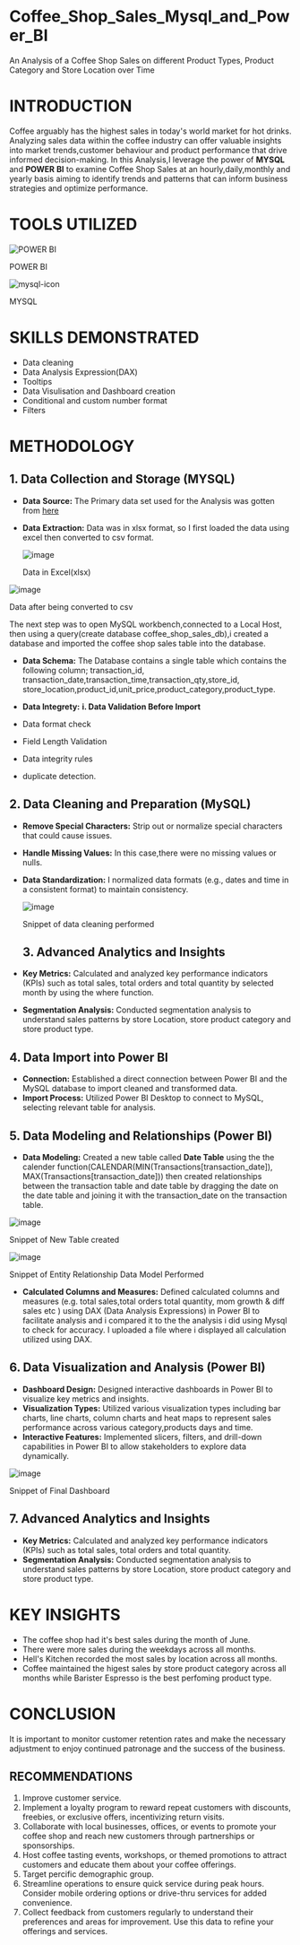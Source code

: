 # Coffee_Shop_Sales_Mysql_and_Power_BI
An Analysis of a Coffee Shop Sales on different Product Types, Product Category and Store Location over Time

# INTRODUCTION
Coffee  arguably has the highest sales in today's world market for hot drinks.
Analyzing sales data within the coffee industry can offer valuable insights into market trends,customer behaviour and product performance that drive informed
decision-making.
   In this Analysis,I leverage the power of **MYSQL** and **POWER** **BI** to examine Coffee Shop Sales at an hourly,daily,monthly and yearly basis aiming to identify trends and patterns that can inform
business strategies and optimize performance.

# TOOLS UTILIZED
![POWER BI](https://github.com/Shevnon/Coffee_Shop_Sales_Mysql_and_Excel/assets/161952555/73010a48-ae97-44ff-9093-824246e56015) 

POWER BI

![mysql-icon](https://github.com/Shevnon/Coffee_Shop_Sales_Mysql_and_Excel/assets/161952555/176dee9c-70b3-4e26-8ea5-d023b06791e7)

MYSQL

# SKILLS DEMONSTRATED
* Data cleaning
* Data Analysis Expression(DAX)
* Tooltips
* Data Visulisation and Dashboard creation
* Conditional and custom number format
*  Filters


# METHODOLOGY

## 1. Data Collection and Storage (MYSQL)
* **Data** **Source:** The Primary data set used for the Analysis was gotten from [here](https://drive.google.com/drive/folders/14sSwndELBWmfsBZc5E3dnc4VrgOCemcz)
* **Data** **Extraction:** Data was in xlsx format, so I  first loaded the data using excel then converted to csv format.

  ![image](https://github.com/Shevnon/Coffee_Shop_Sales_Mysql_and_Excel/assets/161952555/7afd025b-6886-4a0e-bd92-424cf54661a2)
  
  Data in Excel(xlsx)

![image](https://github.com/Shevnon/Coffee_Shop_Sales_Mysql_and_Excel/assets/161952555/72b434e7-c7de-4851-9104-e7520b1188ca)

   Data after being converted to csv

  The next step was to open MySQL workbench,connected to a Local Host, then using a query(create database coffee_shop_sales_db),i created a database and
imported the coffee shop sales table into the database.

* **Data Schema:** The Database contains a single table which contains the following column; transaction_id, transaction_date,transaction_time,transaction_qty,store_id,
store_location,product_id,unit_price,product_category,product_type.

* **Data Integrety:**
 **i. Data Validation Before Import**
* Data format check
* Field Length Validation
* Data integrity rules
* duplicate detection.



 ## 2. Data Cleaning and Preparation (MySQL)
* **Remove Special Characters:** Strip out or normalize special characters that could cause issues.
* **Handle Missing Values:** In this case,there were no missing values or nulls.
* **Data Standardization:** I normalized data formats (e.g., dates and time in a consistent format) to maintain consistency.

  ![image](https://github.com/Shevnon/Coffee_Shop_Sales_Mysql_and_Power_Bi/assets/161952555/93b1248a-7048-492c-af69-8a876442e680)

  Snippet of data cleaning performed

  ## 3. Advanced Analytics and Insights
* **Key Metrics:** Calculated and analyzed key performance indicators (KPIs) such as total sales, total orders and total quantity by selected month by using the where function.
* **Segmentation Analysis:** Conducted segmentation analysis to understand sales patterns by store Location, store product category and store product type.


 ## 4. Data Import into Power BI
 * **Connection:** Established a direct connection between Power BI and the MySQL database to import cleaned and transformed data.
 * **Import Process:** Utilized Power BI Desktop to connect to MySQL, selecting relevant table for analysis.

## 5. Data Modeling and Relationships (Power BI)
* **Data Modeling:** Created a new table called **Date Table** using the the calender function(CALENDAR(MIN(Transactions[transaction_date]), MAX(Transactions[transaction_date])) then created relationships between the transaction table and date table by dragging the date on the date table and joining it with the transaction_date on the transaction table.

![image](https://github.com/Shevnon/Coffee_Shop_Sales_Mysql_and_Power_Bi/assets/161952555/997c646e-95ed-42b6-a4c5-dfc6edd2d3f5)

Snippet of New Table created

![image](https://github.com/Shevnon/Coffee_Shop_Sales_Mysql_and_Power_Bi/assets/161952555/ac863c9e-d038-44d0-b2be-98a0207d61ae)

Snippet of Entity Relationship Data Model Performed


 * **Calculated Columns and Measures:** Defined calculated columns and measures (e.g. total sales,total orders total quantity, mom growth & diff sales etc ) using DAX (Data Analysis Expressions) in Power BI to facilitate analysis and i compared it to the the analysis i did using Mysql to check for accuracy. I uploaded a file where i displayed all calculation utilized using DAX.

## 6. Data Visualization and Analysis (Power BI)   
* **Dashboard Design:** Designed interactive dashboards in Power BI to visualize key metrics and insights.
* **Visualization Types:** Utilized various visualization types including bar charts, line charts, column charts and heat maps to represent sales performance across various category,products days and time.
* **Interactive Features:** Implemented slicers, filters, and drill-down capabilities in Power BI to allow stakeholders to explore data dynamically.

 ![image](https://github.com/Shevnon/Coffee_Shop_Sales_Mysql_and_Power_Bi/assets/161952555/a68f14d4-d0e1-4b6f-97d1-e5eeb6063446)

 Snippet of Final Dashboard
 

## 7. Advanced Analytics and Insights
* **Key Metrics:** Calculated and analyzed key performance indicators (KPIs) such as total sales, total orders and total quantity.
* **Segmentation Analysis:** Conducted segmentation analysis to understand sales patterns by store Location, store product category and store product type.

# KEY INSIGHTS
* The coffee shop had it's best sales during the month of June.
* There were more sales during the weekdays across all months.
* Hell's Kitchen recorded the most sales by location across all months.
* Coffee maintained the higest sales by store product category across all months while Barister Espresso is the best perfoming product type.

# CONCLUSION
It is important to monitor customer retention rates and make the necessary adjustment to enjoy continued patronage and the success of the business.

## RECOMMENDATIONS
1. Improve customer service.
2. Implement a loyalty program to reward repeat customers with discounts, freebies, or exclusive offers, incentivizing return visits.
3. Collaborate with local businesses, offices, or events to promote your coffee shop and reach new customers through partnerships or sponsorships.
4.  Host coffee tasting events, workshops, or themed promotions to attract customers and educate them about your coffee offerings.
5. Target percific demographic group.
6. Streamline operations to ensure quick service during peak hours. Consider mobile ordering options or drive-thru services for added convenience.
7. Collect feedback from customers regularly to understand their preferences and areas for improvement. Use this data to refine your offerings and services.

   
